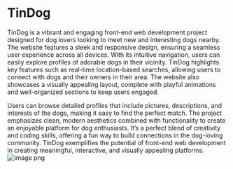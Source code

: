 # TinDog
TinDog is a vibrant and engaging front-end web development project designed for dog lovers looking to meet new and interesting dogs nearby. The website features a sleek and responsive design, ensuring a seamless user experience across all devices. With its intuitive navigation, users can easily explore profiles of adorable dogs in their vicinity. TinDog highlights key features such as real-time location-based searches, allowing users to connect with dogs and their owners in their area. The website also showcases a visually appealing layout, complete with playful animations and well-organized sections to keep users engaged. 

Users can browse detailed profiles that include pictures, descriptions, and interests of the dogs, making it easy to find the perfect match. The project emphasizes clean, modern aesthetics combined with functionality to create an enjoyable platform for dog enthusiasts. It’s a perfect blend of creativity and coding skills, offering a fun way to build connections in the dog-loving community. TinDog exemplifies the potential of front-end web development in creating meaningful, interactive, and visually appealing platforms.
![image png](https://github.com/user-attachments/assets/0b31f95d-fe3c-4592-8ee6-e57ccca5d5b8)
